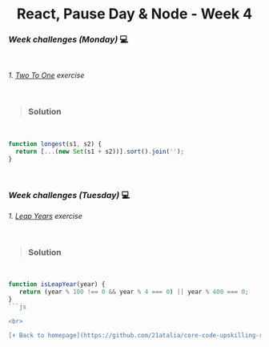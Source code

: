 <h1 align="center">React, Pause Day & Node - Week 4</h1>

### _Week challenges (Monday)_ 💻

<br>

_1. [Two To One](https://www.codewars.com/kata/5656b6906de340bd1b0000ac/train/javascript) exercise_

<br>

>### Solution

<br>

```js
function longest(s1, s2) {  
  return [...(new Set(s1 + s2))].sort().join('');
}
```

<br>

### _Week challenges (Tuesday)_ 💻

_1. [Leap Years](https://www.codewars.com/kata/526c7363236867513f0005ca/train/javascript) exercise_

<br>

>### Solution

<br>

```js
function isLeapYear(year) {
   return (year % 100 !== 0 && year % 4 === 0) || year % 400 === 0;
}
```js

<br>

[⬆ Back to homepage](https://github.com/21atalia/core-code-upskilling-readme/blob/main/README.md)


